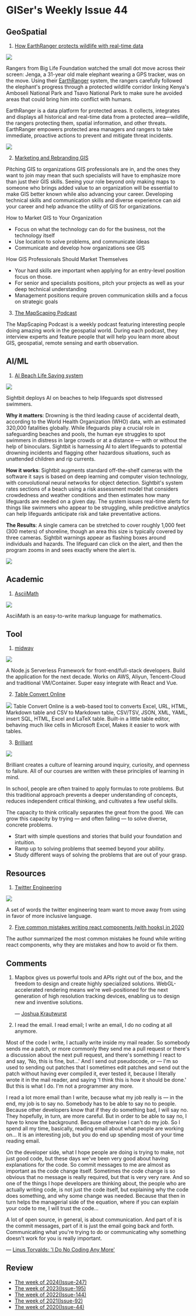 # GISer's Weekly Issue 44

## GeoSpatial

1. [How EarthRanger protects wildlife with real-time data](https://blog.mapbox.com/the-elephant-in-the-map-81ac8d429045)

![](https://miro.medium.com/max/1400/0*5TIzAGOFwPGV3UIO)

Rangers from Big Life Foundation watched the small dot move across their screen: Jenga, a 31-year old male elephant wearing a GPS tracker, was on the move. Using their [EarthRanger](https://earthranger.com/) system, the rangers carefully followed the elephant's progress through a protected wildlife corridor linking Kenya's Amboseli National Park and Tsavo National Park to make sure he avoided areas that could bring him into conflict with humans.

EarthRanger is a data platform for protected areas. It collects, integrates and displays all historical and real-time data from a protected area—wildlife, the rangers protecting them, spatial information, and other threats. EarthRanger empowers protected area managers and rangers to take immediate, proactive actions to prevent and mitigate threat incidents.

![](https://miro.medium.com/max/700/1*SgCFb8VyJ3IMWZ89rxhgFg.png)

2. [Marketing and Rebranding GIS](https://www.gislounge.com/marketing-and-rebranding-gis-opportunities-for-gis-professionals/)

Pitching GIS to organizations GIS professionals are in, and the ones they want to join may mean that such specialists will have to emphasize more than just their GIS skills. Seeing your role beyond only making maps to someone who brings added value to an organization will be essential to make GIS better known while also advancing your career. Developing technical skills and communication skills and diverse experience can aid your career and help advance the utility of GIS for organizations.

How to Market GIS to Your Organization

- Focus on what the technology can do for the business, not the technology itself
- Use location to solve problems, and communicate ideas
- Communicate and develop how organizations see GIS

How GIS Professionals Should Market Themselves

- Your hard skills are important when applying for an entry-level position focus on those.
- For senior and specialists positions, pitch your projects as well as your deep technical understanding
- Management positions require proven communication skills and a focus on strategic goals

3. [The MapScaping Podcast](https://mapscaping.com/)

The MapScaping Podcast is a weekly podcast featuring interesting people doing amazing work in the geospatial world. During each podcast, they interview experts and feature people that will help you learn more about GIS, geospatial, remote sensing and earth observation.

## AI/ML

1. [AI Beach Life Saving system](https://venturebeat.com/2020/06/26/sightbit-deploys-ai-on-beaches-to-help-lifeguards-spot-distressed-swimmers/)

![](https://venturebeat.com/wp-content/uploads/2020/06/Gif1.gif?resize=800%2C450&strip=all)

Sightbit deploys AI on beaches to help lifeguards spot distressed swimmers.

**Why it matters**: Drowning is the third leading cause of accidental death, according to the World Health Organization (WHO) data, with an estimated 320,000 fatalities globally. While lifeguards play a crucial role in safeguarding beaches and pools, the human eye struggles to spot swimmers in distress in large crowds or at a distance — with or without the help of binoculars. Sightbit is harnessing AI to alert lifeguards to potential drowning incidents and flagging other hazardous situations, such as unattended children and rip currents.

**How it works**: Sightbit augments standard off-the-shelf cameras with the software it says is based on deep learning and computer vision technology, with convolutional neural networks for object detection. Sightbit's system rates sections of a beach using a risk assessment model that considers crowdedness and weather conditions and then estimates how many lifeguards are needed on a given day. The system issues real-time alerts for things like swimmers who appear to be struggling, while predictive analytics can help lifeguards anticipate risk and take preventative actions.

**The Results**: A single camera can be stretched to cover roughly 1,000 feet (300 meters) of shoreline, though an area this size is typically covered by three cameras. Sightbit warnings appear as flashing boxes around individuals and hazards. The lifeguard can click on the alert, and then the program zooms in and sees exactly where the alert is.

![](https://venturebeat.com/wp-content/uploads/2020/06/Gif2.gif?resize=800%2C450&strip=all)

## Academic

1. [AsciiMath](http://asciimath.org/)

![](https://www.wangbase.com/blogimg/asset/201905/bg2019053002.jpg)

AsciiMath is an easy-to-write markup language for mathematics.

## Tool

1. [midway](https://github.com/midwayjs/midway)

![](https://camo.githubusercontent.com/0fbe998fca2095efc6cab9a81462ce2361000810/68747470733a2f2f696d672e616c6963646e2e636f6d2f7466732f544231633175744d755432674b306a535a46765858586e465858612d313432322d3330352e706e67)

A Node.js Serverless Framework for front-end/full-stack developers. Build the application for the next decade. Works on AWS, Aliyun, Tencent-Cloud and traditional VM/Container. Super easy integrate with React and Vue.

2. [Table Convert Online](https://tableconvert.com/)

![](https://tableconvert.com/blog/static/images/introduction/table-output.png)
Table Convert Online is a web-based tool to converts Excel, URL, HTML, Markdown table and CSV to Markdown table, CSV/TSV, JSON, XML, YAML, insert SQL, HTML, Excel and LaTeX table. Built-in a little table editor, behaving much like cells in Microsoft Excel, Makes it easier to work with tables.

3. [Brilliant](https://brilliant.org/)

![](https://uptime.com/media/website_profiles/brilliant.org.png)

Brilliant creates a culture of learning around inquiry, curiosity, and openness to failure. All of our courses are written with these principles of learning in mind.

In school, people are often trained to apply formulas to rote problems. But this traditional approach prevents a deeper understanding of concepts, reduces independent critical thinking, and cultivates a few useful skills.

The capacity to think critically separates the great from the good. We can grow this capacity by trying — and often failing — to solve diverse, concrete problems.

- Start with simple questions and stories that build your foundation and intuition.
- Ramp up to solving problems that seemed beyond your ability.
- Study different ways of solving the problems that are out of your grasp.

## Resources

1. [Twitter Engineering](https://twitter.com/TwitterEng/status/1278733305190342656)

![](https://pbs.twimg.com/media/Eb74mBPU0AAct0s?format=jpg&name=small)

A set of words the twitter engineering team want to move away from using in favor of more inclusive language.

2. [Five common mistakes writing react components (with hooks) in 2020](https://www.lorenzweiss.de/common_mistakes_react_hooks/)

The author summarized the most common mistakes he found while writing react components, why they are mistakes and how to avoid or fix them.

## Comments

1. Mapbox gives us powerful tools and APIs right out of the box, and the freedom to design and create highly specialized solutions. WebGL-accelerated rendering means we're well-positioned for the next generation of high resolution tracking devices, enabling us to design new and inventive solutions.

   — [Joshua Krautwurst](https://blog.mapbox.com/the-elephant-in-the-map-81ac8d429045)

2. I read the email. I read email; I write an email, I do no coding at all anymore.

Most of the code I write, I actually write inside my mail reader. So somebody sends me a patch, or more commonly they send me a pull request or there's a discussion about the next pull request, and there's something I react to and say, 'No, this is fine, but...' And I send out pseudocode, or — I'm so used to sending out patches that I sometimes edit patches and send out the patch without having ever compiled it, ever tested it, because I literally wrote it in the mail reader, and saying 'I think this is how it should be done.' But this is what I do. I'm not a programmer any more.

I read a lot more email than I write, because what my job really is — in the end, my job is to say no. Somebody has to be able to say no to people. Because other developers know that if they do something bad, I will say no. They hopefully, in turn, are more careful. But in order to be able to say no, I have to know the background. Because otherwise I can't do my job. So I spend all my time, basically, reading email about what people are working on... It is an interesting job, but you do end up spending most of your time reading email.

On the developer side, what I hope people are doing is trying to make, not just good code, but these days we've been very good about having explanations for the code. So commit messages to me are almost as important as the code change itself. Sometimes the code change is so obvious that no message is really required, but that is very very rare. And so one of the things I hope developers are thinking about, the people who are actually writing code, is not just the code itself, but explaining why the code does something, and why some change was needed. Because that then in turn helps the managerial side of the equation, where if you can explain your code to me, I will trust the code...

A lot of open source, in general, is about communication. And part of it is the commit messages, part of it is just the email going back and forth. Communicating what you're trying to do or communicating why something doesn't work for you is really important.

— [Linus Torvalds: 'I Do No Coding Any More'](https://linux.slashdot.org/story/20/07/03/2133201/linus-torvalds-i-do-no-coding-any-more)

## Review

- [The week of 2024(Issue-247)](../2024/issue-247.md)
- [The week of 2023(Issue-195)](../2023/issue-195.md)
- [The week of 2022(Issue-144)](../2022/issue-144.md)
- [The week of 2021(Issue-92)](../2021/issue-92.md)
- [The week of 2020(Issue-44)](../2020/issue-44.md)
